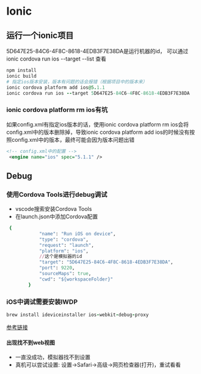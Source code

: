 # Ionic
## 运行一个ionic项目
5D647E25-84C6-4F8C-8618-4EDB3F7E38DA是运行机器的id，
可以通过 ionic cordova run ios --target --list 查看
```ruby
npm install
ionic build
# 指定ios版本安装，版本有问题的话会报错（根据项目中的版本来）
ionic cordova platform add ios@5.1.1
ionic cordova run ios --target 5D647E25-84C6-4F8C-8618-4EDB3F7E38DA
```
### ionic cordova platform rm ios有坑
如果config.xml有指定ios版本的话，使用ionic cordova platform rm ios会将config.xml中的版本删除掉，导致ionic cordova platform add ios的时候没有按照config.xml中的版本，最终可能会因为版本问题出错
```xml
<!-- config.xml中的配置 -->
 <engine name="ios" spec="5.1.1" />
```
## Debug
### 使用Cordova Tools进行debug调试
- vscode搜索安装Cordova Tools
- 在launch.json中添加Cordova配置
```ruby
 {
            "name": "Run iOS on device",
            "type": "cordova",
            "request": "launch",
            "platform": "ios",
            //这个是模拟器的id
            "target": "5D647E25-84C6-4F8C-8618-4EDB3F7E38DA",
            "port": 9220,
            "sourceMaps": true,
            "cwd": "${workspaceFolder}"
        }
```
### iOS中调试需要安装IWDP
```ruby
brew install ideviceinstaller ios-webkit-debug-proxy
```
[参考链接](https://geeklearning.io/live-debug-your-cordova-ionic-application-with-visual-studio-code/)
#### 出现找不到web视图
- 一直没成功，模拟器找不到设置
- 真机可以尝试设置: 设置->Safari->高级->网页检查器(打开)，重试看看

